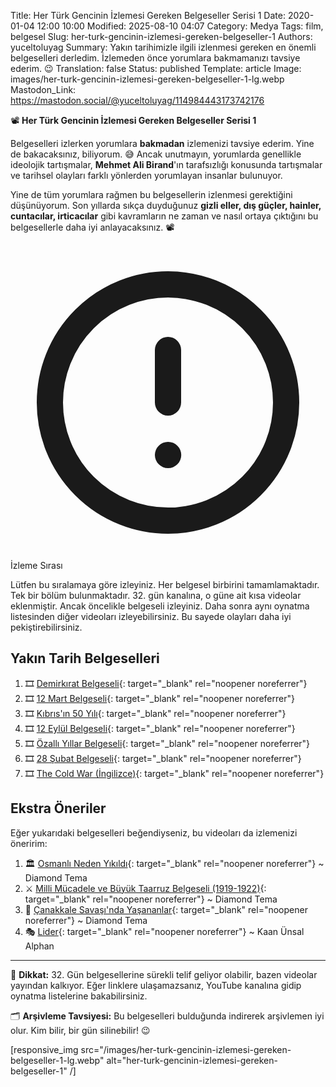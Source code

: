 Title: Her Türk Gencinin İzlemesi Gereken Belgeseller Serisi 1
Date: 2020-01-04 12:00 10:00
Modified: 2025-08-10 04:07
Category: Medya
Tags: film, belgesel
Slug: her-turk-gencinin-izlemesi-gereken-belgeseller-1
Authors: yuceltoluyag
Summary: Yakın tarihimizle ilgili izlenmesi gereken en önemli belgeselleri derledim. İzlemeden önce yorumlara bakmamanızı tavsiye ederim. 😉
Translation: false
Status: published
Template: article
Image: images/her-turk-gencinin-izlemesi-gereken-belgeseller-1-lg.webp
Mastodon_Link: https://mastodon.social/@yuceltoluyag/114984443173742176


📽️ **Her Türk Gencinin İzlemesi Gereken Belgeseller Serisi 1**

Belgeselleri izlerken yorumlara **bakmadan** izlemenizi tavsiye ederim. Yine de bakacaksınız, biliyorum. 😅 Ancak unutmayın, yorumlarda genellikle ideolojik tartışmalar, **Mehmet Ali Birand**'ın tarafsızlığı konusunda tartışmalar ve tarihsel olayları farklı yönlerden yorumlayan insanlar bulunuyor.




Yine de tüm yorumlara rağmen bu belgesellerin izlenmesi gerektiğini düşünüyorum. Son yıllarda sıkça duyduğunuz **gizli eller, dış güçler, hainler, cuntacılar, irticacılar** gibi kavramların ne zaman ve nasıl ortaya çıktığını bu belgesellerle daha iyi anlayacaksınız. 📽️
<div class="info-box important">
    <svg xmlns="http://www.w3.org/2000/svg" class="w-6 h-6" fill="none" viewBox="0 0 24 24" stroke="currentColor">
        <path stroke-linecap="round" stroke-linejoin="round" stroke-width="2" d="M12 8v4m0 4h.01M21 12a9 9 0 11-18 0 9 9 0 0118 0z" />
    </svg>
    <div>
        <div class="alert-title">İzleme Sırası</div>
        <p>Lütfen bu sıralamaya göre izleyiniz. Her belgesel birbirini tamamlamaktadır. Tek bir bölüm bulunmaktadır. 32. gün kanalına, o güne ait kısa videolar eklenmiştir. Ancak öncelikle belgeseli izleyiniz. Daha sonra aynı oynatma listesinden diğer videoları izleyebilirsiniz. Bu sayede olayları daha iyi pekiştirebilirsiniz.</p>
    </div>
</div>

## Yakın Tarih Belgeselleri

1. 🎞️ [Demirkırat Belgeseli](https://www.youtube.com/playlist?list=PL19EshdPt3R8x25g0Hcz4ngKu43ra0LT0){: target="_blank" rel="noopener noreferrer"}
2. 🎞️ [12 Mart Belgeseli](https://www.youtube.com/playlist?list=PL19EshdPt3R_nBWDkdv7BjSGbJ87mc4o2){: target="_blank" rel="noopener noreferrer"}
3. 🎞️ [Kıbrıs'ın 50 Yılı](https://www.youtube.com/playlist?list=PL19EshdPt3R93SFwgCcgSfwpYR_2aq-ap){: target="_blank" rel="noopener noreferrer"}
4. 🎞️ [12 Eylül Belgeseli](https://youtu.be/vfl61eU6SQs){: target="_blank" rel="noopener noreferrer"}
5. 🎞️ [Özallı Yıllar Belgeseli](https://www.youtube.com/playlist?list=PL19EshdPt3R9UE8AWD-fgfP2_6TFpax0x){: target="_blank" rel="noopener noreferrer"}
6. 🎞️ [28 Şubat Belgeseli](https://www.youtube.com/playlist?list=PL19EshdPt3R9GFa1s8gHm92zAf7WX6OEY){: target="_blank" rel="noopener noreferrer"}
7. 🎞️ [The Cold War (İngilizce)](https://www.youtube.com/watch?v=22KIQ1QNnhE&list=PL3H6z037pboGWTxs3xGP7HRGrQ5dOQdGc){: target="_blank" rel="noopener noreferrer"}

## Ekstra Öneriler

Eğer yukarıdaki belgeselleri beğendiyseniz, bu videoları da izlemenizi öneririm:

1. 🏛️ [Osmanlı Neden Yıkıldı](https://www.youtube.com/watch?v=Iu6PMSK4QLM){: target="_blank" rel="noopener noreferrer"} ~ Diamond Tema
2. ⚔️ [Milli Mücadele ve Büyük Taarruz Belgeseli (1919-1922)](https://www.youtube.com/watch?v=WKRr39a1NlI){: target="_blank" rel="noopener noreferrer"} ~ Diamond Tema
3. 🌊 [Çanakkale Savaşı'nda Yaşananlar](https://www.youtube.com/watch?v=7RrGmhcdh7I){: target="_blank" rel="noopener noreferrer"} ~ Diamond Tema
4. 🎭 [Lider](https://www.youtube.com/watch?v=mj_VFguBsV0){: target="_blank" rel="noopener noreferrer"} ~ Kaan Ünsal Alphan

---

📢 **Dikkat:** 32. Gün belgesellerine sürekli telif geliyor olabilir, bazen videolar yayından kalkıyor. Eğer linklere ulaşamazsanız, YouTube kanalına gidip oynatma listelerine bakabilirsiniz.

🗂️ **Arşivleme Tavsiyesi:** Bu belgeselleri bulduğunda indirerek arşivlemen iyi olur. Kim bilir, bir gün silinebilir! 😉

[responsive_img src="/images/her-turk-gencinin-izlemesi-gereken-belgeseller-1-lg.webp" alt="her-turk-gencinin-izlemesi-gereken-belgeseller-1" /]